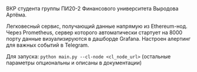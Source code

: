 ВКР студента группы ПИ20-2 Финансового университета Выродова Артёма.

Легковесный сервис, получающий данные напрямую из Ethereum-нод.
Через Prometheus, сервер которого автоматически стартует на 8000 порту данные визуализируются в дашборде Grafana.
Настроен алертинг для важных событий в Telegram.

Для запуска:
`python main.py --cl-node <cl_node_url>` 
(остальные параметры опциональны и описаны в документации)

